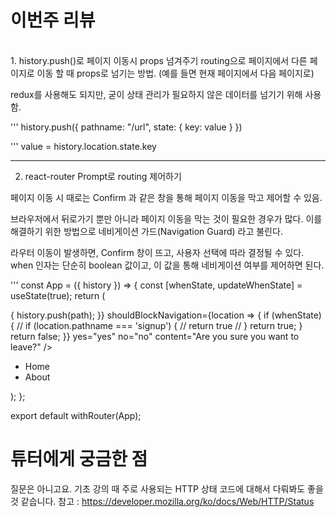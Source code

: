 # 이번주 리뷰

<br>
1. history.push()로 페이지 이동시 props 넘겨주기
routing으로 페이지에서 다른 페이지로 이동 할 때 props로 넘기는 방법.
(예를 들면 현재 페이지에서 다음 페이지로)

redux를 사용해도 되지만, 굳이 상태 관리가 필요하지 않은 데이터를 넘기기 위해 사용함.

'''
history.push({ pathname: "/url", state: { key: value } })

'''
value = history.location.state.key

---

2. react-router Prompt로 routing 제어하기

페이지 이동 시 때로는 Confirm 과 같은 창을 통해 페이지 이동을 막고 제어할 수 있음.

브라우저에서 뒤로가기 뿐만 아니라 페이지 이동을 막는 것이 필요한 경우가 많다.
이를 해결하기 위한 방법으로 네비게이션 가드(Navigation Guard) 라고 불린다.

<Prompt when={canNavigate} message="Are you sure you want to leave?" />

라우터 이동이 발생하면, Confirm 창이 뜨고, 사용자 선택에 따라 결정될 수 있다.
when 인자는 단순히 boolean 값이고, 이 값을 통해 네비게이션 여부를 제어하면 된다.

'''
const App = ({ history }) => {
const [whenState, updateWhenState] = useState(true);
return (
<div className="App">
<RouteLeavingGuard
when={whenState}
navigate={path => {
history.push(path);
}}
shouldBlockNavigation={location => {
if (whenState) {
// if (location.pathname === 'signup') {
// return true
// }
return true;
}
return false;
}}
yes="yes"
no="no"
content="Are you sure you want to leave?"
/>
<div className="drawer-list">
<ul>
<li>
<NavLink to="/home" activeClassName="is-active">
Home
</NavLink>
</li>
<li>
<NavLink to="/about" activeClassName="is-active">
About
</NavLink>
</li>
</ul>
<Switch>
<Route path="/home" exact component={Home} />
<Route path="/about" component={About} />
</Switch>
</div>
</div>
);
};

export default withRouter(App);

# 튜터에게 궁금한 점

질문은 아니고요.
기초 강의 때 주로 사용되는 HTTP 상태 코드에 대해서 다뤄봐도 좋을 것 같습니다.
참고 : https://developer.mozilla.org/ko/docs/Web/HTTP/Status

